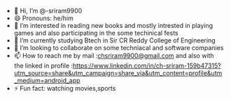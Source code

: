 - 👋 Hi, I’m @-sriram9900
- 😄 Pronouns: he/him
- 👀 I’m interested in reading new books and mostly intrested in playing games and also participating in the some techinical fests
- 🌱 I’m currently studying Btech in Sir CR Reddy College of Engineering
- 💞️ I’m looking to collaborate on some techniacal and software companies
- 📫 How to reach me by mail :chsriram9900@gmail.com
     and also with the linked in profile :https://www.linkedin.com/in/ch-sriram-159b47315?utm_source=share&utm_campaign=share_via&utm_content=profile&utm_medium=android_app
- ⚡ Fun fact: watching movies,sports
